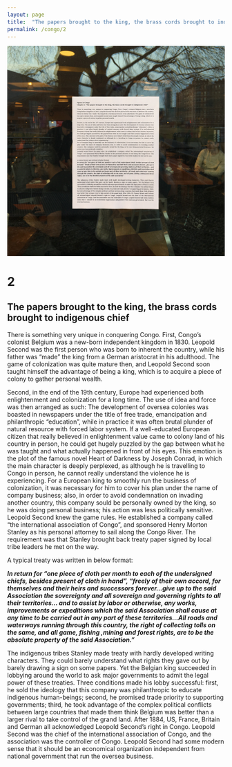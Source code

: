```yaml
---
layout: page
title:  "The papers brought to the king, the brass cords brought to indigenous chief"
permalink: /congo/2
---
```


![](/images/congo_2.jpg)

# 2
## The papers brought to the king, the brass cords brought to indigenous chief

There is something very unique in conquering Congo. First, Congo’s colonist Belgium was a new-born independent kingdom in 1830. Leopold Second was the first person who was born to inherent the country, while his father was “made” the king from a German aristocrat in his adulthood. The game of colonization was quite mature then, and Leopold Second soon taught himself the advantage of being a king, which is to acquire a piece of colony to gather personal wealth.

Second, in the end of the 19th century, Europe had experienced both enlightenment and colonization for a long time. The use of idea and force was then arranged as such: The development of oversea colonies was boasted in newspapers under the title of free trade, emancipation and philanthropic “education”, while in practice it was often brutal plunder of natural resource with forced labor system. If a well-educated European citizen that really believed in enlightenment value came to colony land of his country in person, he could get hugely puzzled by the gap between what he was taught and what actually happened in front of his eyes. This emotion is the plot of the famous novel Heart of Darkness by Joseph Conrad, in which the main character is deeply perplexed, as although he is travelling to Congo in person, he cannot really understand the violence he is experiencing.
For a European king to smoothly run the business of colonization, it was necessary for him to cover his plan under the name of company business; also, in order to avoid condemnation on invading another country, this company sould be personally owned by the king, so he was doing personal business; his action was less politically sensitive.
Leopold Second knew the game rules. He established a company called “the international association of Congo”, and sponsored Henry Morton Stanley as his personal attorney to sail along the Congo River. The requirement was that Stanley brought back treaty paper signed by local tribe leaders he met on the way.

A typical treaty was written in below format:

_**In return for “one piece of cloth per month to each of the undersigned chiefs, besides present of cloth in hand”, “freely of their own accord, for themselves and their heirs and successors forever…give up to the said Association the sovereignty and all sovereign and governing rights to all their territories… and to assist by labor or otherwise, any works, improvements or expeditions which the said Association shall cause at any time to be carried out in any part of these territories…All roads and waterways running through this country, the right of collecting tolls on the same, and all game, fishing ,mining and forest rights, are to be the absolute property of the said Association.”**_

The indigenous tribes Stanley made treaty with hardly developed writing characters. They could barely understand what rights they gave out by barely drawing a sign on some papers. Yet the Belgian king succeeded in lobbying around the world to ask major governments to admit the legal power of these treaties. Three conditions made his lobby successful: first, he sold the ideology that this company was philanthropic to educate indigenous human-beings; second, he promised trade priority to supporting governments; third, he took advantage of the complex political conflicts between large countries that made them think Belgium was better than a larger rival to take control of the grand land. After 1884, US, France, Britain and German all acknowledged Leopold Second’s right in Congo. Leopold Second was the chief of the international association of Congo, and the association was the controller of Congo. Leopold Second had some modern sense that it should be an economical organization independent from national government that run the oversea business.
